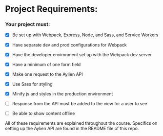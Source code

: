 # Project Requirements:

### Your project must:

- [x] Be set up with Webpack, Express, Node, and Sass, and Service Workers

- [x] Have separate dev and prod configurations for Webpack

- [x] Have the developer environment set up with the Webpack dev server

- [x] Have a minimum of one form field

- [x] Make one request to the Aylien API

- [x] Use Sass for styling

- [x] Minify js and styles in the production environment

- [ ] Response from the API must be added to the view for a user to see 

- [ ] Be able to show content offline

All of these requirements are explained throughout the course. Specifics on setting up the Aylien API are found in the README file of this repo.
